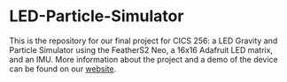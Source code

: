 # LED-Particle-Simulator

This is the repository for our final project for CICS 256: a LED Gravity and Particle Simulator using the FeatherS2 Neo, a 16x16 Adafruit LED matrix, and an IMU. More information about the project and a demo of the device can be found on our [website](https://sites.google.com/umass.edu/gravity-and-particle-simulator/home).
